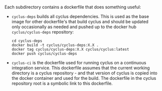 
Each subdirectory contains a dockerfile that does something useful:

* ``cyclus-deps`` builds all cyclus dependencies.  This is used as the base
  image for other dockerfile's that build cyclus and should be updated only
  occasionally as needed and pushed up to the docker hub
  ``cyclus/cyclus-deps`` repository:

  ```
  cd cyclus-deps
  docker build -t cyclus/cyclus-deps:X.X .
  docker tag cyclus/cyclus-deps:X.X cyclus/cyclus:latest
  docker push cyclus/cyclus-deps
  ```

* ``cyclus-ci`` is the dockerfile used for running cyclus on a continuous
  integration service.  This dockerfile assumes that the current working
  directory is a cyclus repository - and that version of cyclus is copied into
  the docker container and used for the build.  The dockerfile in the cyclus
  repository root is a symbolic link to this dockerfile.

